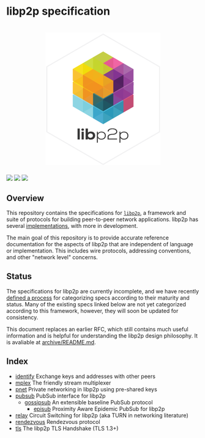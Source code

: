 # libp2p specification


<h1 align="center">
  <img src="https://raw.githubusercontent.com/libp2p/libp2p/a13997787e57d40d6315b422afbe1ceb62f45511/logo/libp2p-logo.png" alt="libp2p logo"/>
</h1>

<a href="http://protocol.ai"><img src="https://img.shields.io/badge/made%20by-Protocol%20Labs-blue.svg?style=flat-square" /></a>
<a href="http://libp2p.io/"><img src="https://img.shields.io/badge/project-libp2p-yellow.svg?style=flat-square" /></a>
<a href="http://webchat.freenode.net/?channels=%23libp2p"><img src="https://img.shields.io/badge/freenode-%23libp2p-yellow.svg?style=flat-square" /></a>

## Overview

This repository contains the specifications for [`libp2p`](https://libp2p.io), a
framework and suite of protocols for building peer-to-peer network applications.
libp2p has several [implementations][libp2p_implementations], with more in development.

The main goal of this repository is to provide accurate reference documentation
for the aspects of libp2p that are independent of language or implementation.
This includes wire protocols, addressing conventions, and other "network level"
concerns. 

## Status

The specifications for libp2p are currently incomplete, and we have recently
[defined a process][spec_lifecycle] for categorizing specs according to their
maturity and status. Many of the existing specs linked below are not yet
categorized according to this framework, however, they will soon be updated for
consistency.

This document replaces an earlier RFC, which still contains much useful
information and is helpful for understanding the libp2p design philosophy. It is
avaliable at [archive/README.md](./archive/README.md).

## Index

- [identify](./identify/README.md) Exchange keys and addresses with other peers
- [mplex](./mplex/README.md) The friendly stream multiplexer
- [pnet](./pnet/README.md) Private networking in libp2p using pre-shared keys
- [pubsub](./pubsub/README.md) PubSub interface for libp2p
  - [gossipsub](./pubsub/gossipsub/README.md) An extensible baseline PubSub
    protocol
    - [episub](./pubsub/gossipsub/episub.md) Proximity Aware Epidemic PubSub for libp2p
- [relay](./relay/README.md) Circuit Switching for libp2p (aka TURN in
  networking literature)
- [rendezvous](./rendezvous/README.md) Rendezvous protocol
- [tls](./tls/tls.md) The libp2p TLS Handshake (TLS 1.3+)


[libp2p_implementations]: https://libp2p.io/implementations
[spec_lifecycle]: 00-framework-01-spec-lifecycle.md

